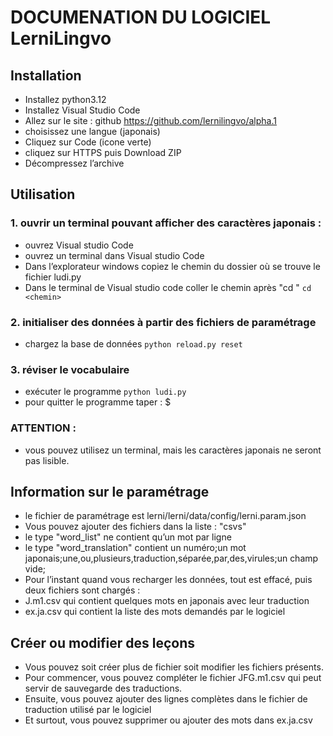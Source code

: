 # DOCUMENATION DU LOGICIEL LerniLingvo

## Installation
* Installez python3.12
* Installez Visual Studio Code
* Allez sur le site : github https://github.com/lernilingvo/alpha.1
* choisissez une langue (japonais)
* Cliquez sur Code (icone verte)
* cliquez sur HTTPS puis Download ZIP
* Décompressez l’archive

## Utilisation
### 1. ouvrir un terminal pouvant afficher des caractères japonais :
* ouvrez Visual studio Code
* ouvrez un terminal dans Visual studio Code
* Dans l’explorateur windows copiez le chemin du dossier où se trouve le fichier ludi.py
* Dans le terminal de Visual studio code coller le chemin après "cd "
  ```cd <chemin>```

### 2. initialiser des données à partir des fichiers de paramétrage
* chargez la base de données 
 ```python reload.py reset```

### 3. réviser le vocabulaire
* exécuter le programme
 ```python ludi.py```
* pour quitter le programme taper : $

### ATTENTION :
* vous pouvez utilisez un terminal, mais les caractères japonais ne seront pas lisible.

## Information sur le paramétrage
* le fichier de paramétrage est lerni/lerni/data/config/lerni.param.json
* Vous pouvez ajouter des fichiers dans la liste : "csvs"
 * le type 	"word_list" ne contient qu’un mot par ligne
 * le type "word_translation" contient un numéro;un mot japonais;une,ou,plusieurs,traduction,séparée,par,des,virules;un champ vide;  
* Pour l’instant quand vous recharger les données, tout est effacé, puis deux fichiers sont chargés :
 * J.m1.csv qui contient quelques mots en japonais avec leur traduction
 * ex.ja.csv qui contient la liste des mots demandés par le logiciel

## Créer ou modifier des leçons
* Vous pouvez soit créer plus de fichier soit modifier les fichiers présents.
* Pour commencer, vous pouvez compléter le fichier JFG.m1.csv qui peut servir de sauvegarde des traductions.
* Ensuite, vous pouvez ajouter des lignes complètes dans le fichier de traduction utilisé par le logiciel
* Et surtout, vous pouvez supprimer ou ajouter des mots dans ex.ja.csv

